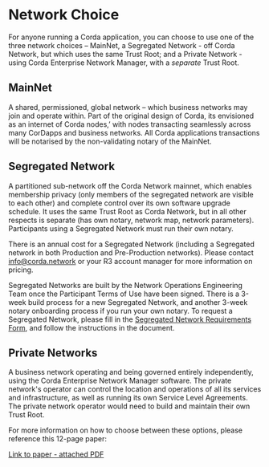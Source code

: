 # Network Choice

For anyone running a Corda application, you can choose to use one of the three network choices – MainNet, a Segregated Network - off Corda Network, but which uses the same Trust Root; and a Private Network - using Corda Enterprise Network Manager, with a *separate* Trust Root.

## MainNet

A shared, permissioned, global network – which business networks may join and operate within. Part of the original design of Corda, its envisioned as an internet of Corda nodes,’ with nodes transacting seamlessly across many CorDapps and business networks. All Corda applications transactions will be notarised by the non-validating notary of the MainNet.

## Segregated Network

A partitioned sub-network off the Corda Network mainnet, which enables membership privacy (only members of the segregated network are visible to each other) and complete control over its own software upgrade schedule. It uses the same Trust Root as Corda Network, but in all other respects is separate (has own notary, network map, network parameters). Participants using a Segregated Network must run their own notary. 

There is an annual cost for a Segregated Network (including a Segregated network in both Production and Pre-Production networks). Please contact info@corda.network or your R3 account manager for more information on pricing.

Segregated Networks are built by the Network Operations Engineering Team once the Participant Terms of Use have been signed. There is a 3-week build process for a new Segregated Network, and another 3-week notary onboarding process if you run your own notary. To request a Segregated Network, please fill in the [Segregated Network Requirements Form](https://github.com/corda-network/corda-network.github.io/blob/master/assets/R3_Segregated%20Network%20Requirements%20Form_2021.docx), and follow the instructions in the document.

## Private Networks

A business network operating and being governed entirely independently, using the Corda Enterprise Network Manager software. The private network's operator can control the location and operations of all its services and infrastructure, as well as running its own Service Level Agreements. The private network operator would need to build and maintain their own Trust Root.

For more information on how to choose between these options, please reference this 12-page paper:

[Link to paper - attached PDF](https://github.com/corda-network/corda-network.github.io/blob/master/assets/Corda%20Networks%20-%20guiding%20note_Final.pdf)
